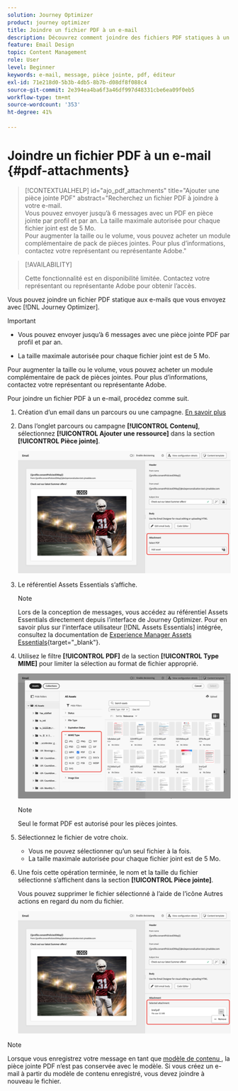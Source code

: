 ```yaml
---
solution: Journey Optimizer
product: journey optimizer
title: Joindre un fichier PDF à un e-mail
description: Découvrez comment joindre des fichiers PDF statiques à un email
feature: Email Design
topic: Content Management
role: User
level: Beginner
keywords: e-mail, message, pièce jointe, pdf, éditeur
exl-id: 71e218d0-5b3b-4db5-8b7b-d08df8f088c4
source-git-commit: 2e394ea4ba6f3a46df997d48331cbe6ea09f0eb5
workflow-type: tm+mt
source-wordcount: '353'
ht-degree: 41%

---
```


# Joindre un fichier PDF à un e-mail {#pdf-attachments}

>[!CONTEXTUALHELP]
>id="ajo_pdf_attachments"
>title="Ajouter une pièce jointe PDF"
>abstract="Recherchez un fichier PDF à joindre à votre e-mail.</br>Vous pouvez envoyer jusqu’à 6 messages avec un PDF en pièce jointe par profil et par an. La taille maximale autorisée pour chaque fichier joint est de 5 Mo.</br>Pour augmenter la taille ou le volume, vous pouvez acheter un module complémentaire de pack de pièces jointes. Pour plus d’informations, contactez votre représentant ou représentante Adobe."

>[!AVAILABILITY]
>
>Cette fonctionnalité est en disponibilité limitée. Contactez votre représentant ou représentante Adobe pour obtenir l’accès.

Vous pouvez joindre un fichier PDF statique aux e-mails que vous envoyez avec [!DNL Journey Optimizer].

>[!IMPORTANT]
>
>* Vous pouvez envoyer jusqu’à 6 messages avec une pièce jointe PDF par profil et par an.
>
>* La taille maximale autorisée pour chaque fichier joint est de 5 Mo.
>
>Pour augmenter la taille ou le volume, vous pouvez acheter un module complémentaire de pack de pièces jointes. Pour plus d’informations, contactez votre représentant ou représentante Adobe.

Pour joindre un fichier PDF à un e-mail, procédez comme suit.

1. Création d’un email dans un parcours ou une campagne. [En savoir plus](create-email.md)

1. Dans l’onglet parcours ou campagne **[!UICONTROL Contenu]**, sélectionnez **[!UICONTROL Ajouter une ressource]** dans la section **[!UICONTROL Pièce jointe]**.

   ![](assets/email-select-pdf.png)

1. Le référentiel Assets Essentials s’affiche.

   >[!NOTE]
   >
   >Lors de la conception de messages, vous accédez au référentiel Assets Essentials directement depuis l’interface de Journey Optimizer. Pour en savoir plus sur l&#39;interface utilisateur [!DNL Assets Essentials] intégrée, consultez la documentation de [Experience Manager Assets Essentials](https://experienceleague.adobe.com/docs/experience-manager-assets-essentials/help/introduction.html?lang=fr){target="_blank"}.

1. Utilisez le filtre **[!UICONTROL PDF]** de la section **[!UICONTROL Type MIME]** pour limiter la sélection au format de fichier approprié.

   ![](assets/email-assets-pdf.png)

   >[!NOTE]
   >
   >Seul le format PDF est autorisé pour les pièces jointes.

1. Sélectionnez le fichier de votre choix.

   * Vous ne pouvez sélectionner qu’un seul fichier à la fois.
   * La taille maximale autorisée pour chaque fichier joint est de 5 Mo.

1. Une fois cette opération terminée, le nom et la taille du fichier sélectionné s’affichent dans la section **[!UICONTROL Pièce jointe]**.

   Vous pouvez supprimer le fichier sélectionné à l’aide de l’icône Autres actions en regard du nom du fichier.

   ![](assets/email-remove-attachment.png)

>[!NOTE]
>
>Lorsque vous enregistrez votre message en tant que [ modèle de contenu ](../content-management/create-content-templates.md), la pièce jointe PDF n’est pas conservée avec le modèle. Si vous créez un e-mail à partir du modèle de contenu enregistré, vous devez joindre à nouveau le fichier.
